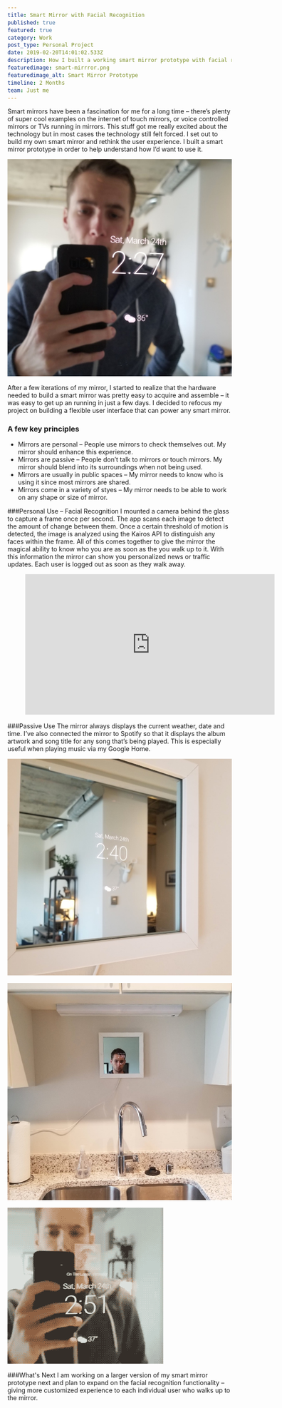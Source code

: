 ```yaml
---
title: Smart Mirror with Facial Recognition
published: true
featured: true
category: Work
post_type: Personal Project
date: 2019-02-20T14:01:02.533Z
description: How I built a working smart mirror prototype with facial recognition for active and passive use.
featuredimage: smart-mirrror.png
featuredimage_alt: Smart Mirror Prototype
timeline: 2 Months
team: Just me
---
```

Smart mirrors have been a fascination for me for a long time – there’s plenty of super cool examples on the internet of touch mirrors, or voice controlled mirrors or TVs running in mirrors. This stuff got me really excited about the technology but in most cases the technology still felt forced. I set out to build my own smart mirror and rethink the user experience. I built a smart mirror prototype in order to help understand how I’d want to use it.

![Smart Mirror](image1.jpg "Smart Mirror")

After a few iterations of my mirror, I started to realize that the hardware needed to build a smart mirror was pretty easy to acquire and assemble – it was easy to get up an running in just a few days. I decided to refocus my project on building a flexible user interface that can power any smart mirror.

### A few key principles

* Mirrors are personal – People use mirrors to check themselves out. My mirror should enhance this experience.
* Mirrors are passive – People don’t talk to mirrors or touch mirrors. My mirror should blend into its surroundings when not being used.
* Mirrors are usually in public spaces – My mirror needs to know who is using it since most mirrors are shared.
* Mirrors come in a variety of styes –  My mirror needs to be able to work on any shape or size of mirror.

###Personal Use – Facial Recognition
I mounted a camera behind the glass to capture a frame once per second. The app scans each image to detect the amount of change between them. Once a certain threshold of motion is detected, the image is analyzed using the Kairos API to distinguish any faces within the frame. All of this comes together to give the mirror the magical ability to know who you are as soon as the you walk up to it. With this information the mirror can show you personalized news or traffic updates. Each user is logged out as soon as they walk away.

<figure class="content work one super_compressed_width">
    <div class="youtubeWrapper">
        <iframe width="560" height="315" src="https://www.youtube.com/embed/-vpdDDPfPnU?rel=0&amp;showinfo=0" frameborder="0" allow="autoplay; encrypted-media" allowfullscreen></iframe>
    </div>
</figure>

###Passive Use
The mirror always displays the current weather, date and time. I’ve also connected the mirror to Spotify so that it displays the album artwork and song title for any song that’s being played. This is especially useful when playing music via my Google Home.

![Smart Mirror](image2.jpg "Smart Mirror")

![Smart Mirror in Kitchen](image4.jpg "Smart Mirror in Kitchen")

![Smart Mirror Animated](image5.gif "Smart Mirror Animated")

###What's Next
I am working on a larger version of my smart mirror prototype next and plan to expand on the facial recognition functionality – giving more customized experience to each individual user who walks up to the mirror.